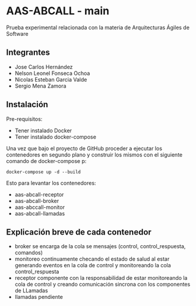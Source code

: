 # AAS-ABCALL - main

Prueba experimental relacionada con la materia de Arquitecturas Ágiles de Software

## Integrantes
* Jose Carlos Hernández
* Nelson Leonel Fonseca Ochoa
* Nicolas Esteban Garcia Valde
* Sergio Mena Zamora

## Instalación

Pre-requisitos:
* Tener instalado Docker
* Tener instalado docker-compose


Una vez que bajo el proyecto de GitHub proceder a ejecutar los contenedores en segundo plano y construir los mismos con el siguiente comando de docker-compose p:

```
docker-compose up -d --build
```

Esto para levantar los contenedores:
* aas-abcall-receptor
* aas-abcall-broker
* aas-abccall-monitor
* aas-abcall-llamadas

## Explicación breve de cada contenedor

* broker se encarga de la cola se mensajes (control, control_respuesta, comandos)
* monitoreo continuamente checando el estado de salud al estar generando eventos en la cola de control y monitoreando la cola control_respuesta
* receptor componente con la responsabilidad de estar monitoreando la cola de control y creando comunicación sincrona con los componentes de LLamadas
* llamadas pendiente


